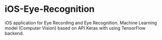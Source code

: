 # iOS-Eye-Recognition
iOS application for Eye Recording and Eye Recognition. Machine Learning model (Computer Vision) based on API Keras with using TensorFlow backend. 
